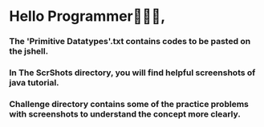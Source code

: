 # Hello Programmer🧑🏻‍💻,
### The 'Primitive Datatypes'.txt contains codes to be pasted on the jshell.
### In The ScrShots directory, you will find helpful screenshots of java tutorial.
### Challenge directory contains some of the practice problems with screenshots to understand the concept more clearly.